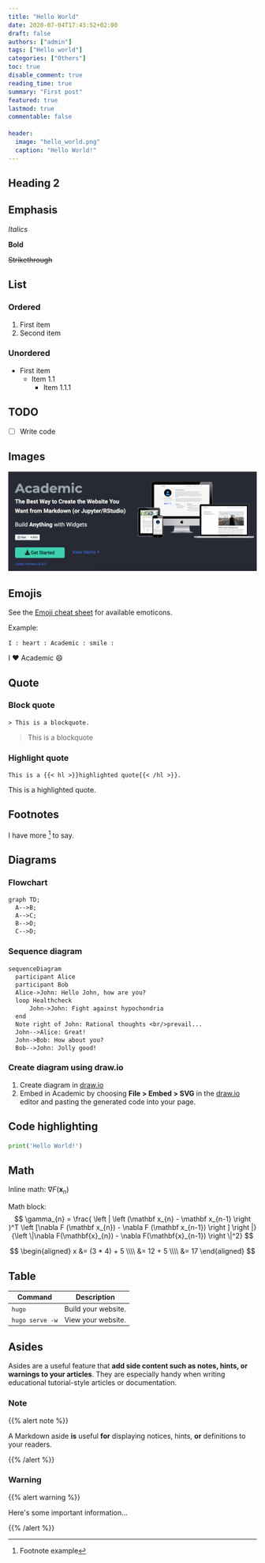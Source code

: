 ```yaml
---
title: "Hello World"
date: 2020-07-04T17:43:52+02:00
draft: false
authors: ["admin"]
tags: ["Hello world"]
categories: ["Others"]
toc: true
disable_comment: true
reading_time: true
summary: "First post"
featured: true
lastmod: true
commentable: false

header: 
  image: "hello_world.png"
  caption: "Hello World!"
---
```


## Heading 2



## Emphasis

*Italics*

**Bold**

~~Strikethrough~~



## List

### Ordered

1. First item
2. Second item

### Unordered

+ First item
  - Item 1.1
    * Item 1.1.1



## TODO

- [ ] Write code



## Images

<img src="https://raw.githubusercontent.com/EckoTan0804/upic-repo/master/uPic/截屏2020-07-05%2014.14.29.png" alt="截屏2020-07-05 14.14.29" style="zoom:67%;" />



## Emojis

See the [Emoji cheat sheet](http://www.webpagefx.com/tools/emoji-cheat-sheet/) for available emoticons.

Example: 

```
I : heart : Academic : smile :
```

I :heart: Academic :smile:



## Quote

### Block quote

```
> This is a blockquote.
```

> This is a blockquote

### Highlight quote

```
This is a {{< hl >}}highlighted quote{{< /hl >}}.
```

This is a <hl>highlighted quote</hl>.



## Footnotes

I have more [^1] to say. 

[^1]: Footnote example



## Diagrams

### Flowchart

```mermaid
graph TD;
  A-->B;
  A-->C;
  B-->D;
  C-->D;
```

### Sequence diagram

```mermaid
sequenceDiagram
  participant Alice
  participant Bob
  Alice->John: Hello John, how are you?
  loop Healthcheck
      John->John: Fight against hypochondria
  end
  Note right of John: Rational thoughts <br/>prevail...
  John-->Alice: Great!
  John->Bob: How about you?
  Bob-->John: Jolly good!
```

### Create diagram using draw.io

1. Create diagram in [draw.io](https://draw.io/)
2. Embed in Academic by choosing **File > Embed > SVG** in the [draw.io](https://draw.io/) editor and pasting the generated code into your page.




## Code highlighting

```python
print('Hello World!')
```



## Math

Inline math: $\nabla F(\mathbf{x}_{n})$

Math block:
$$
\gamma_{n} = \frac{ 
\left | \left (\mathbf x_{n} - \mathbf x_{n-1} \right )^T 
\left [\nabla F (\mathbf x_{n}) - \nabla F (\mathbf x_{n-1}) \right ] \right |}
{\left \|\nabla F(\mathbf{x}_{n}) - \nabla F(\mathbf{x}_{n-1}) \right \|^2}
$$

$$
\begin{aligned}
x &= (3 * 4) + 5 \\\\
&= 12 + 5 \\\\
&= 17
\end{aligned}
$$





## Table

| Command         | Description         |
| --------------- | ------------------- |
| `hugo`          | Build your website. |
| `hugo serve -w` | View your website.  |



## Asides

Asides are a useful feature that **add side content such as notes, hints, or warnings to your articles**. They are especially handy when writing educational tutorial-style articles or documentation.

### Note

{{% alert note %}} 

A Markdown aside **is** useful **for** displaying notices, hints, **or** definitions to your readers. 

{{% /alert %}}

### Warning

{{% alert warning %}} 

Here's some important information... 

{{% /alert %}}





